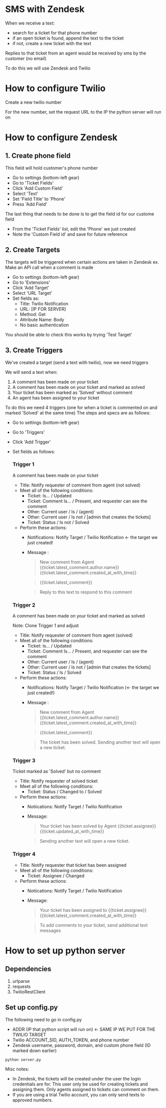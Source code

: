 # SMS with Zendesk 

When we receive a text:
- search for a ticket for that phone number
- if an open ticket is found, append the text to the ticket
- if not, create a new ticket with the text

Replies to that ticket from an agent would be received by sms by the customer (no email)

To do this we will use Zendesk and Twilio

# How to configure Twilio

Create a new twilio number

For the new number, set the request URL to the IP the python server will run on

# How to configure Zendesk

## 1. Create phone field ##
This field will hold customer's phone number

- Go to settings (bottom-left gear)
- Go to 'Ticket Fields'
- Click 'Add Custom Field'
- Select 'Text'
- Set 'Field Title' to 'Phone'
- Press 'Add Field'

The last thing that needs to be done is to get the field id for our custome field
- From the 'Ticket Fields' list, edit the 'Phone' we just created
- Note the 'Custom Field id' and save for future reference


## 2. Create Targets ##
The targets will be triggered when certain actions are taken in Zendesk ex. Make an API call when a comment is made

- Go to settings (bottom-left gear)
- Go to 'Extensions'
- Click 'Add Target'
- Select 'URL Target'
- Set fields as:
  - Title: Twilio Notification
  - URL: [IP FOR SERVER]
  - Method: Get
  - Attribute Name: Body
  - No basic authentication

You should be able to check this works by trying 'Test Target'

## 3. Create Triggers ##
We've created a target (send a text with twilio), now we need triggers

We will send a text when:

1. A comment has been made on your ticket
2. A comment has been made on your ticket and marked as solved
3. Your ticket has been marked as 'Solved' without comment
4. An agent has been assigned to your ticket



To do this we need 4 triggers (one for when a ticket is commented on and marked 'Solved' at the same time)
The steps and specs are as follows:
- Go to settings (bottom-left gear)
- Go to 'Triggers'
- Click 'Add Trigger'
- Set fields as follows:

  ### Trigger 1 
  A comment has been made on your ticket
  - Title: Notify requester of comment from agent (not solved)
  - Meet all of the following conditions:
    - Ticket: Is... / Updated
    - Ticket: Comment Is... / Present, and requester can see the comment
    - Other: Current user / Is / (agent)
    - Other: Current user / Is not / [admin that creates the tickets]
    - Ticket: Status / Is not / Solved
  - Perform these actions: 
    - Notifications: Notify Target / Twilio Notification <- the target we just created!
    - Message :
      >New comment from Agent {{ticket.latest_comment.author.name}} 
      >{{ticket.latest_comment.created_at_with_time}}

	  >{{ticket.latest_comment}}

	  >Reply to this text to respond to this comment

  ### Trigger 2  
  A comment has been made on your ticket and marked as solved
  
  Note: Clone Trigger 1 and adjust
  - Title: Notify requester of comment from agent (solved)
  - Meet all of the following conditions:
    - Ticket: Is... / Updated
    - Ticket: Comment Is... / Present, and requester can see the comment
    - Other: Current user / Is / (agent)
    - Other: Current user / Is not / [admin that creates the tickets]
    - Ticket: Status / Is / Solved
  - Perform these actions: 
    - Notifications: Notify Target / Twilio Notification (<- the target we just created!)
    - Message :
      >New comment from Agent {{ticket.latest_comment.author.name}} 
      >{{ticket.latest_comment.created_at_with_time}}

	  >{{ticket.latest_comment}}

	  >The ticket has been solved. Sending another text will open a new ticket.

  ### Trigger 3
    Ticket marked as 'Solved' but no comment
    - Title: Notify requester of solved ticket
    - Meet all of the following conditions:
  	  - Ticket: Status / Changed to / Solved
  	- Perform these actions: 
  	  - Notiications: Notify Target / Twilio Notification
  	  - Message: 
  	    >Your ticket has been solved by Agent {{ticket.assignee}}
  	    >{{ticket.updated_at_with_time}}

  	    >Sending another text will open a new ticket.

  ### Trigger 4
    - Title: Notify requester that ticket has been assigned
  	- Meet all of the following conditions:
  	  - Ticket: Assignee / Changed
  	- Perform these actions: 
  	  - Notiications: Notify Target / Twilio Notification
  	  - Message: 
        >Your ticket has been assigned to {{ticket.assignee}}
        >{{ticket.latest_comment.created_at_with_time}}

        >To add comments to your ticket, send additional text messages


# How to set up python server

## Dependencies
1. urlparse
2. requests
3. TwilioRestClient

## Set up config.py
The following need to go in config.py
- ADDR (IP that python script will run on) <- SAME IP WE PUT FOR THE TWILIO TARGET
- Twilio ACCOUNT_SID, AUTH_TOKEN, and phone number
- Zendesk username, password, domain, and custom phone field (ID marked down earlier)

``` python server.py ```

Misc notes:

- In Zendesk, the tickets will be created under the user the login credentials are for. This user only be used for creating tickets and assigning them. Only agents assigned to tickets can comment on them.
- If you are using a trial Twilio account, you can only send texts to approved numbers.



